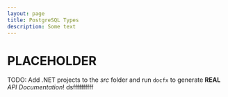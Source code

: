 ```yaml
---
layout: page
title: PostgreSQL Types
description: Some text
---
```


# PLACEHOLDER
TODO: Add .NET projects to the *src* folder and run `docfx` to generate **REAL** *API Documentation*!
dsffffffffff